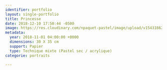 ```yaml
---
identifier: portfolio
layout: single-portfolio
title: Princesse
date: 2018-12-10 17:50:44 -0500
image: https://res.cloudinary.com/npaquet-pastel/image/upload/v1543186254/22D26E57-BBBF-491F-9A57-488944DD5F8A.jpg
metadata:
  year: 2018-11-01 04:00:00 +0000
  dimensions: 30 X 35 cm
  support: Papier
  type: Technique mixte (Pastel sec / acrylique)
categorie: portraits

---
```

